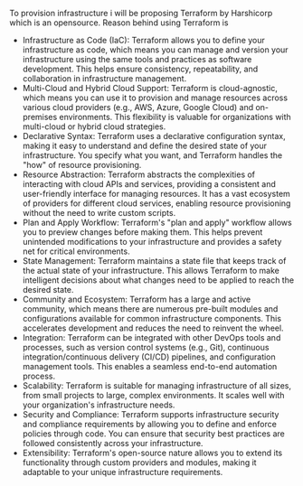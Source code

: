 To provision infrastructure i will be proposing Terraform by Harshicorp which is an opensource. Reason behind using Terraform is
* Infrastructure as Code (IaC): Terraform allows you to define your infrastructure as code, which means you can manage and version your infrastructure using the same tools and practices as software development. This helps ensure consistency, repeatability, and collaboration in infrastructure management.
* Multi-Cloud and Hybrid Cloud Support: Terraform is cloud-agnostic, which means you can use it to provision and manage resources across various cloud providers (e.g., AWS, Azure, Google Cloud) and on-premises environments. This flexibility is valuable for organizations with multi-cloud or hybrid cloud strategies.
* Declarative Syntax: Terraform uses a declarative configuration syntax, making it easy to understand and define the desired state of your infrastructure. You specify what you want, and Terraform handles the "how" of resource provisioning.
* Resource Abstraction: Terraform abstracts the complexities of interacting with cloud APIs and services, providing a consistent and user-friendly interface for managing resources. It has a vast ecosystem of providers for different cloud services, enabling resource provisioning without the need to write custom scripts.
* Plan and Apply Workflow: Terraform's "plan and apply" workflow allows you to preview changes before making them. This helps prevent unintended modifications to your infrastructure and provides a safety net for critical environments.
* State Management: Terraform maintains a state file that keeps track of the actual state of your infrastructure. This allows Terraform to make intelligent decisions about what changes need to be applied to reach the desired state.
* Community and Ecosystem: Terraform has a large and active community, which means there are numerous pre-built modules and configurations available for common infrastructure components. This accelerates development and reduces the need to reinvent the wheel.
* Integration: Terraform can be integrated with other DevOps tools and processes, such as version control systems (e.g., Git), continuous integration/continuous delivery (CI/CD) pipelines, and configuration management tools. This enables a seamless end-to-end automation process.
* Scalability: Terraform is suitable for managing infrastructure of all sizes, from small projects to large, complex environments. It scales well with your organization's infrastructure needs.
* Security and Compliance: Terraform supports infrastructure security and compliance requirements by allowing you to define and enforce policies through code. You can ensure that security best practices are followed consistently across your infrastructure.
* Extensibility: Terraform's open-source nature allows you to extend its functionality through custom providers and modules, making it adaptable to your unique infrastructure requirements.
